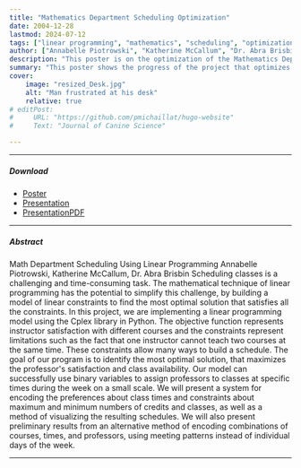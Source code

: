 ```yaml
---
title: "Mathematics Department Scheduling Optimization" 
date: 2004-12-28
lastmod: 2024-07-12
tags: ["linear programming", "mathematics", "scheduling", "optimization", "CERCA"]
author: ["Annabelle Piotrowski", "Katherine McCallum", "Dr. Abra Brisbin"]
description: "This poster is on the optimization of the Mathematics Department Scheduling process using linear programming." 
summary: "This poster shows the progress of the project that optimizes preferences for scheduling classes for a semester in the mathematics department" 
cover:
    image: "resized_Desk.jpg"
    alt: "Man frustrated at his desk"
    relative: true
# editPost:
#     URL: "https://github.com/pmichaillat/hugo-website"
#     Text: "Journal of Canine Science"

---
```


---

##### Download

+ [Poster](CERCA_scheduling_poster_version_2.pdf)
+ [Presentation](DS_150_Final_Project_Presentation.pptx)
+ [PresentationPDF](DS_150_Final_Project_Presentation.pdf)
<!-- + [Paper](paper2.pdf)
+ [Online appendix](appendix2.pdf)
+ [Code and data](https://github.com/pmichaillat/wunk) -->

---

##### Abstract
Math Department Scheduling Using Linear Programming
Annabelle Piotrowski, Katherine McCallum, Dr. Abra Brisbin
Scheduling classes is a challenging and time-consuming task. The mathematical technique of linear
programming has the potential to simplify this challenge, by building a model of linear constraints to find the most
optimal solution that satisfies all the constraints. In this project, we are implementing a linear programming model
using the Cplex library in Python. The objective function represents instructor satisfaction with different courses
and the constraints represent limitations such as the fact that one instructor cannot teach two courses at the
same time. These constraints allow many ways to build a schedule. The goal of our program is to identify the
most optimal solution, that maximizes the professor's satisfaction and class availability. Our model can
successfully use binary variables to assign professors to classes at specific times during the week on a small
scale. We will present a system for encoding the preferences about class times and constraints about maximum
and minimum numbers of credits and classes, as well as a method of visualizing the resulting schedules. We will
also present preliminary results from an alternative method of encoding combinations of courses, times, and
professors, using meeting patterns instead of individual days of the week.

---
<!-- 
##### Figure 2: Dimensions of a sausage dog

![](paper2.png)

--- -->
<!-- 
##### Citation

Prinzel, Florianus, and Moritz-Maria von Igelfeld. 2004. "The Finer Points of Sausage Dogs." *Journal of Canine Science* 43 (2): 89–109. http://www.alexandermccallsmith.com/book/the-finer-points-of-sausage-dogs.

```BibTeX
@article{PI04,
author = {Florianus Prinzel and Moritz-Maria von Igelfeld},
year = {2004},
title ={The Finer Points of Sausage Dogs},
journal = {Journal of Canine Science},
volume = {43},
number = {2},
pages = {89--109},
url = {http://www.alexandermccallsmith.com/book/the-finer-points-of-sausage-dogs}}
```

--- -->

<!-- ##### Related material

+ [Presentation slides](presentation2.pdf)
+ [Wikipedia entry](https://en.wikipedia.org/wiki/The_Finer_Points_of_Sausage_Dogs) -->
